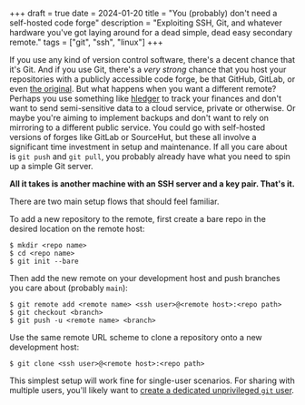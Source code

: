 +++ 
draft = true
date = 2024-01-20
title = "You (probably) don't need a self-hosted code forge"
description = "Exploiting SSH, Git, and whatever hardware you've got laying around for a dead simple, dead easy secondary remote."
tags = ["git", "ssh", "linux"]
+++

If you use any kind of version control software, there's a decent chance that
it's Git. And if you use Git, there's a *very strong* chance that you host your
repositories with a publicly accessible code forge, be that GitHub, GitLab, or
even [the original](https://sourceforge.net/). But what happens when you want a
different remote? Perhaps you use something like
[hledger](https://hledger.org/) to track your finances and don't want to send
semi-sensitive data to a cloud service, private or otherwise. Or maybe you're
aiming to implement backups and don't want to rely on mirroring to a different
public service. You could go with self-hosted versions of forges like GitLab or
SourceHut, but these all involve a significant time investment in setup and
maintenance. If all you care about is `git push` and `git pull`, you probably
already have what you need to spin up a simple Git server.

**All it takes is another machine with an SSH server and a key pair. That's it.**

There are two main setup flows that should feel familiar.

To add a new repository to the remote, first create a bare repo in the desired
location on the remote host:

```
$ mkdir <repo name>
$ cd <repo name>
$ git init --bare
```

Then add the new remote on your development host and push branches you care about (probably `main`):

```
$ git remote add <remote name> <ssh user>@<remote host>:<repo path>
$ git checkout <branch>
$ git push -u <remote name> <branch>
```

Use the same remote URL scheme to clone a repository onto a new development host:

```
$ git clone <ssh user>@<remote host>:<repo path>
```

This simplest setup will work fine for single-user scenarios. For sharing with multiple users,
you'll likely want to [create a dedicated unprivileged `git` user](https://git-scm.com/book/en/v2/Git-on-the-Server-Setting-Up-the-Server).

